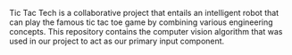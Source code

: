 Tic Tac Tech is a collaborative project that entails an intelligent robot that can play the famous tic tac toe game by combining various engineering concepts. This repository contains the computer vision algorithm that was used in our project to act as our primary input component. 
